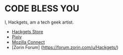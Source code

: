 # CODE BLESS YOU

I, Hackgets, am a tech geek artist.

- [Hackgets Store](https://hackgets.booth.pm/)
- [Pixiv](https://www.pixiv.net/users/81706535)
- [Mozilla Connect](https://connect.mozilla.org/t5/user/viewprofilepage/user-id/3954)
- [Zorin Forum] (https://forum.zorin.com/u/Hackgets/)
